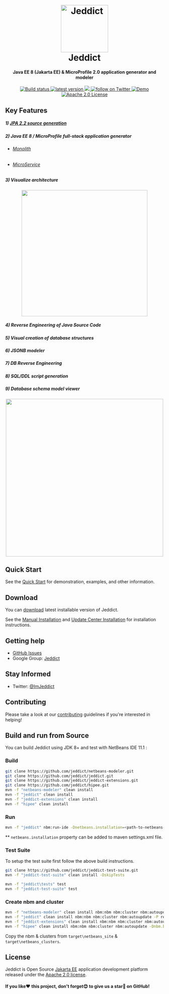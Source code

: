 <h1 align="center">
  <br>
  <a href="https://jeddict.github.io">
    <img src="https://jeddict.github.io/images/logo/logo.png" alt="Jeddict" width="150">
  </a>
  <br>
  Jeddict
  <br>
</h1>

<h4 align="center">Java EE 8 (Jakarta EE) & MicroProfile 2.0 application generator and modeler</h4>

<p align="center">
    <a href="https://travis-ci.org/jeddict/jeddict">
        <img src="https://travis-ci.org/jeddict/jeddict.svg?branch=master" alt="Build status">
    </a>
    <a href="https://github.com/jeddict/jeddict/releases">
        <img src="https://img.shields.io/github/release/jeddict/jeddict/all.svg" alt="latest version">
    </a>
    <a href="https://opencollective.com/imjeddict">
        <img src="https://img.shields.io/badge/donate-$-orange.svg?maxAge=2592000&amp;style=flat">
    </a>
    <a href="https://twitter.com/imjeddict">
        <img src="https://img.shields.io/twitter/follow/imjeddict.svg?style=social&label=twitter&style=for-the-badge" alt="follow on Twitter">
    </a>
    <a href="https://www.youtube.com/imjeddict">
        <img src="https://img.shields.io/badge/youtube-ImJeddict-red.svg" alt="Demo">
    </a>
    <a href="https://opensource.org/licenses/Apache-2.0">
        <img src="https://img.shields.io/badge/license-Apache%202.0-green.svg" alt="Apache 2.0 License">
    </a>
</p>

## Key Features

##### 1) [JPA 2.2 source generation](http://jeddict.github.io/tutorial/page.html?l=QuickStart)
##### 2) Java EE 8 / MicroProfile full-stack application generator
 - ###### [Monolith](https://jeddict.github.io/page.html?l=tutorial/Monolith)
 - ###### [MicroService](https://jeddict.github.io/page.html?l=tutorial/MicroService)
##### 3) Visualize architecture
<p align="center">
<img src="https://jeddict.github.io/tutorial/Inheritance/INHERITANCE.PNG" width="400">
</p>

##### 4) Reverse Engineering of Java Source Code
##### 5) Visual creation of database structures
##### 6) JSONB modeler
##### 7) DB Reverse Engineering
##### 8) SQL/DDL script generation
##### 9) Database schema model viewer
<p align="center">
<img src="https://jeddict.github.io/tutorial/Inheritance/JOINED.PNG" width="500">
</p>

## Quick Start

See the [Quick Start](http://jeddict.github.io/tutorial/page.html?l=QuickStart) for demonstration, examples, and other information.

## Download

You can [download](https://jeddict.github.io/page.html?l=p/download) latest installable version of Jeddict.

See the [Manual Installation](https://jeddict.github.io/page.html?l=p/installation) and [Update Center Installation](https://jeddict.github.io/page.html?l=p/ucinstallation) for installation instructions.


## Getting help

- [GitHub Issues](https://github.com/jeddict/jeddict/issues)
- Google Group: [Jeddict](https://groups.google.com/forum/#!forum/jeddict)

## Stay Informed

- Twitter: [@ImJeddict](http://twitter.com/ImJeddict)


## Contributing

Please take a look at our [contributing](https://github.com/jeddict/jeddict/blob/master/CONTRIBUTING.md) guidelines if you're interested in helping!


## Build and run from Source

You can build Jeddict using JDK 8+ and test with NetBeans IDE 11.1 :

<!--( 
### Build Apache NetBeans IDE modules and deploy to a local repository
```bash
git clone -b 11.0 --single-branch --depth 1 https://github.com/apache/incubator-netbeans.git
ant -f incubator-netbeans -Dcluster.config=enterprise build-nozip build-nbms
mvn nb-repository:populate -DforcedVersion=RELEASE110 -DnetbeansInstallDirectory=incubator-netbeans/nbbuild/netbeans -DnetbeansNbmDirectory=incubator-netbeans/nbbuild/nbms
```
)--> 

### Build
```bash
git clone https://github.com/jeddict/netbeans-modeler.git
git clone https://github.com/jeddict/jeddict.git
git clone https://github.com/jeddict/jeddict-extensions.git
git clone https://github.com/jeddict/hipee.git
mvn -f "netbeans-modeler" clean install
mvn -f "jeddict" clean install
mvn -f "jeddict-extensions" clean install
mvn -f "hipee" clean install
```
### Run
```bash
mvn -f "jeddict" nbm:run-ide -Dnetbeans.installation=<path-to-netbeans-11.1-home-directory>
```
** `netbeans.installation` property can be added to maven settings.xml file.

### Test Suite
To setup the test suite first follow the above build instructions.

```bash
git clone https://github.com/jeddict/jeddict-test-suite.git
mvn -f "jeddict-test-suite" clean install -DskipTests

mvn -f "jeddict\tests" test
mvn -f "jeddict-test-suite" test
```

### Create nbm and cluster
```bash
mvn -f "netbeans-modeler" clean install nbm:nbm nbm:cluster nbm:autoupdate -Dnbm.build.dir=
mvn -f "jeddict" clean install nbm:nbm nbm:cluster nbm:autoupdate -P release -Dnbm.build.dir=
mvn -f "jeddict-extensions" clean install nbm:nbm nbm:cluster nbm:autoupdate -Dnbm.build.dir=
mvn -f "hipee" clean install nbm:nbm nbm:cluster nbm:autoupdate -Dnbm.build.dir=
```

Copy the nbm & clusters from `target\netbeans_site` & `target\netbeans_clusters`.


## License

Jeddict is Open Source [Jakarta EE](https://jakarta.ee/) application development platform released under the [Apache 2.0 license](http://www.apache.org/licenses/LICENSE-2.0.html).


#### If you like:heart: this project, don't forget:blush: to give us a star:star2: on GitHub!
